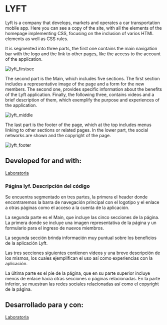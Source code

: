 # LYFT #

Lyft is a company that develops, markets and operates a car transportation mobile app. Here you can see a copy of the site, with all the elements of the homepage implementing CSS, focusing on the inclusion of varios HTML elements as well as CSS rules.

It is segmented into three parts, the first one contains the main navigation bar with the logo and the link to other pages, like the access to the account of the application.

![lyft_firstsec](https://user-images.githubusercontent.com/32868919/38158766-dc8f40d8-3457-11e8-995e-f8499831083b.png)

The second part is the Main, which includes five sections. The first section includes a representative image of the page and a form for the new members. The second one, provides specific information about the benefits of the Lyft application. Finally, the following three, contains videos and a brief description of them, which exemplify the purpose and experiences of the application.

![lyft_middle](https://user-images.githubusercontent.com/32868919/38158768-dcbae74c-3457-11e8-9350-7ea96e9b328b.png)

The last part is the footer of the page, which at the top includes menus linking to other sections or related pages. In the lower part, the social networks are shown and the copyright of the page.

![lyft_footer](https://user-images.githubusercontent.com/32868919/38158767-dca63090-3457-11e8-9867-df8aca8541b7.png)

## Developed for and with: ##

[Laboratoria](http://laboratoria.la)

### Página lyf. Descripción del código

Se encuentra segmentado en tres partes, la primera el header donde encontraremos la barra de navegación principal con el logotipo y el enlace a otras páginas como el acceso a la cuenta de la aplicación.

La segunda parte es el Main, que incluye las cinco secciones de la página. La primera donde se incluye una imagen representativa de la página y un formulario para el ingreso de nuevos miembros.

La segunda sección brinda información muy puntual sobre los beneficios de la aplicación Lyft.

Las tres secciones siguientes contienen videos y una breve descripción de los mismos, los cuales ejemplifican el uso así como experiencias con la aplicación.

La última parte es el pie de la página, que en su parte superior incluye menús de enlace hacia otras secciones o páginas relacionadas. En la parte inferior, se muestran las redes sociales relacionadas así como el copyright de la página.

## Desarrollado para y con: ##

[Laboratoria](http://laboratoria.la)
